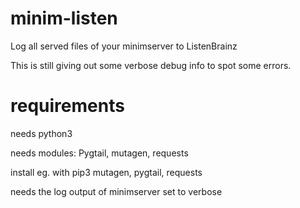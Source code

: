 # minim-listen
Log all served files of your minimserver to ListenBrainz

This is still giving out some verbose debug info to spot some errors.

# requirements
needs python3

needs modules: Pygtail, mutagen, requests

install eg. with pip3 mutagen, pygtail, requests

needs the log output of minimserver set to verbose
